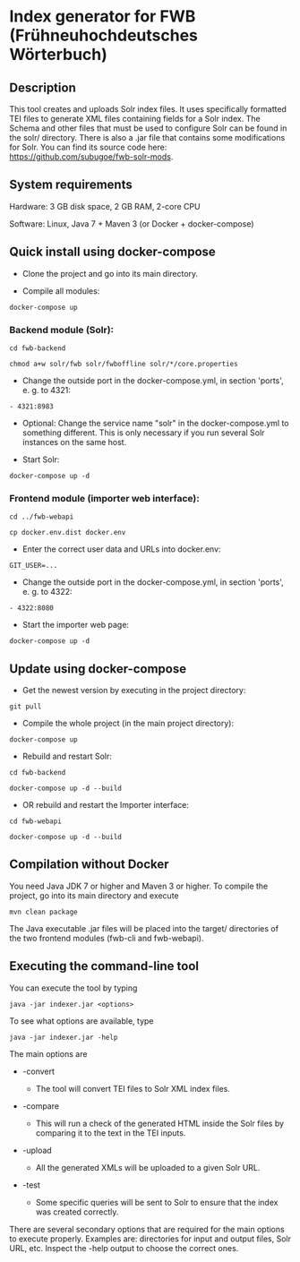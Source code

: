 # Index generator for FWB (Frühneuhochdeutsches Wörterbuch)

## Description

This tool creates and uploads Solr index files.
It uses specifically formatted TEI files to generate XML files containing fields for a Solr index.
The Schema and other files that must be used to configure Solr can be found in the solr/ directory.
There is also a .jar file that contains some modifications for Solr. You can find its source code here: 
https://github.com/subugoe/fwb-solr-mods.

## System requirements

Hardware: 3 GB disk space, 2 GB RAM, 2-core CPU

Software: Linux, Java 7 + Maven 3 (or Docker + docker-compose)

## Quick install using docker-compose

- Clone the project and go into its main directory.

- Compile all modules:

``` docker-compose up ```

### Backend module (Solr):

``` cd fwb-backend ```

``` chmod a+w solr/fwb solr/fwboffline solr/*/core.properties ```

- Change the outside port in the docker-compose.yml, in section 'ports', e. g. to 4321:

``` - 4321:8983 ```

- Optional: Change the service name "solr" in the docker-compose.yml to something different. 
  This is only necessary if you run several Solr instances on the same host.

- Start Solr:

``` docker-compose up -d ```

### Frontend module (importer web interface):

``` cd ../fwb-webapi ```

``` cp docker.env.dist docker.env ```

- Enter the correct user data and URLs into docker.env:

``` GIT_USER=... ```

- Change the outside port in the docker-compose.yml, in section 'ports', e. g. to 4322:

``` - 4322:8080 ```

- Start the importer web page:

``` docker-compose up -d ```

## Update using docker-compose

- Get the newest version by executing in the project directory:

``` git pull ```

- Compile the whole project (in the main project directory):

``` docker-compose up ```

- Rebuild and restart Solr:

``` cd fwb-backend ```

``` docker-compose up -d --build ```

- OR rebuild and restart the Importer interface:

``` cd fwb-webapi ```

``` docker-compose up -d --build ```

## Compilation without Docker

You need Java JDK 7 or higher and Maven 3 or higher.
To compile the project, go into its main directory and execute 

``` mvn clean package ```

The Java executable .jar files will be placed into the target/ directories of the two frontend modules (fwb-cli and fwb-webapi).

## Executing the command-line tool

You can execute the tool by typing

``` java -jar indexer.jar <options> ```

To see what options are available, type

``` java -jar indexer.jar -help ```

The main options are

* -convert
  * The tool will convert TEI files to Solr XML index files.
  
* -compare
  * This will run a check of the generated HTML inside the Solr files by comparing it to the text in the TEI inputs.

* -upload
  * All the generated XMLs will be uploaded to a given Solr URL.
  
* -test
  * Some specific queries will be sent to Solr to ensure that the index was created correctly.
  
There are several secondary options that are required for the main options to execute properly.
Examples are: directories for input and output files, Solr URL, etc.
Inspect the -help output to choose the correct ones.

  
  
